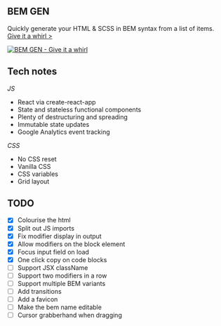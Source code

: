 ## BEM GEN

Quickly generate your HTML & SCSS in BEM syntax from a list of items.
[Give it a whirl >](https://bemgen.benrogerson.com.au)

[![BEM GEN - Give it a whirl](//i.imgur.com/V8x2YUY.png)](https://bemgen.benrogerson.com.au)

## Tech notes

*JS*

- React via create-react-app
- State and stateless functional components
- Plenty of destructuring and spreading
- Immutable state updates
- Google Analytics event tracking

*CSS*

- No CSS reset
- Vanilla CSS
- CSS variables
- Grid layout

## TODO

- [x] Colourise the html
- [x] Split out JS imports
- [x] Fix modifier display in output
- [x] Allow modifiers on the block element
- [x] Focus input field on load
- [x] One click copy on code blocks
- [ ] Support JSX className
- [ ] Support two modifiers in a row
- [ ] Support multiple BEM variants
- [ ] Add transitions
- [ ] Add a favicon
- [ ] Make the bem name editable
- [ ] Cursor grabberhand when dragging
